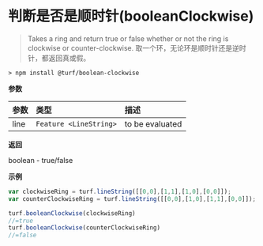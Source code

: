 # 判断是否是顺时针(booleanClockwise)

> Takes a ring and return true or false whether or not the ring is clockwise or counter-clockwise.
> 取一个环，无论环是顺时针还是逆时针，都返回真或假。

```text
> npm install @turf/boolean-clockwise
```

**参数**

| 参数 | 类型                   | 描述            |
| :--- | :--------------------- | :-------------- |
| line | `Feature <LineString>` | to be evaluated |

**返回**

boolean - true/false

**示例**

```js
var clockwiseRing = turf.lineString([[0,0],[1,1],[1,0],[0,0]]);
var counterClockwiseRing = turf.lineString([[0,0],[1,0],[1,1],[0,0]]);

turf.booleanClockwise(clockwiseRing)
//=true
turf.booleanClockwise(counterClockwiseRing)
//=false
```